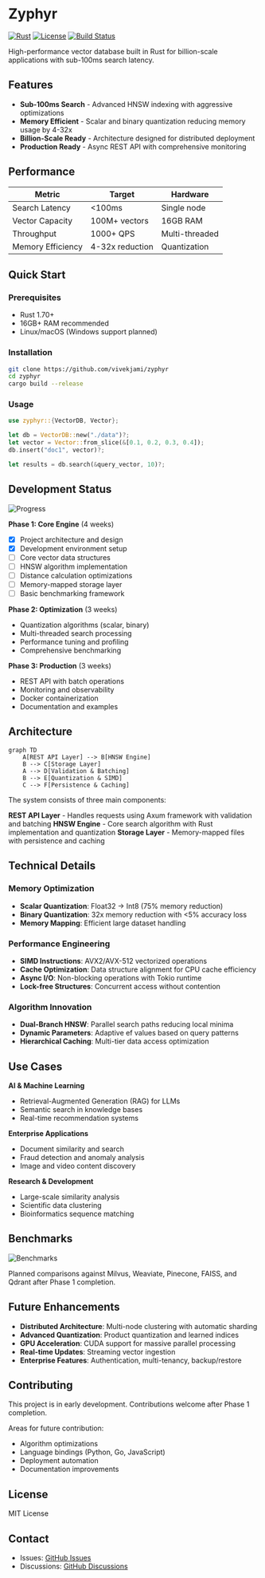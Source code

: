 # Zyphyr

[![Rust](https://img.shields.io/badge/rust-1.70+-000000.svg?style=flat&logo=rust)](https://www.rust-lang.org)
[![License](https://img.shields.io/badge/license-MIT-blue.svg?style=flat)](LICENSE)
[![Build Status](https://img.shields.io/badge/build-passing-brightgreen.svg?style=flat)](https://github.com/yourusername/zyphyr)

High-performance vector database built in Rust for billion-scale applications with sub-100ms search latency.

## Features

- **Sub-100ms Search** - Advanced HNSW indexing with aggressive optimizations
- **Memory Efficient** - Scalar and binary quantization reducing memory usage by 4-32x
- **Billion-Scale Ready** - Architecture designed for distributed deployment
- **Production Ready** - Async REST API with comprehensive monitoring

## Performance

| Metric | Target | Hardware |
|--------|--------|----------|
| Search Latency | <100ms | Single node |
| Vector Capacity | 100M+ vectors | 16GB RAM |
| Throughput | 1000+ QPS | Multi-threaded |
| Memory Efficiency | 4-32x reduction | Quantization |

## Quick Start

### Prerequisites
- Rust 1.70+
- 16GB+ RAM recommended
- Linux/macOS (Windows support planned)

### Installation
```bash
git clone https://github.com/vivekjami/zyphyr
cd zyphyr
cargo build --release
```

### Usage
```rust
use zyphyr::{VectorDB, Vector};

let db = VectorDB::new("./data")?;
let vector = Vector::from_slice(&[0.1, 0.2, 0.3, 0.4]);
db.insert("doc1", vector)?;

let results = db.search(&query_vector, 10)?;
```

## Development Status

![Progress](https://img.shields.io/badge/progress-Phase%201-orange.svg?style=flat)

**Phase 1: Core Engine** (4 weeks)
- [x] Project architecture and design
- [x] Development environment setup
- [ ] Core vector data structures
- [ ] HNSW algorithm implementation
- [ ] Distance calculation optimizations
- [ ] Memory-mapped storage layer
- [ ] Basic benchmarking framework

**Phase 2: Optimization** (3 weeks)
- Quantization algorithms (scalar, binary)
- Multi-threaded search processing
- Performance tuning and profiling
- Comprehensive benchmarking

**Phase 3: Production** (3 weeks)
- REST API with batch operations
- Monitoring and observability
- Docker containerization
- Documentation and examples

## Architecture

```mermaid
graph TD
    A[REST API Layer] --> B[HNSW Engine]
    B --> C[Storage Layer]
    A --> D[Validation & Batching]
    B --> E[Quantization & SIMD]
    C --> F[Persistence & Caching]
```

The system consists of three main components:

**REST API Layer** - Handles requests using Axum framework with validation and batching
**HNSW Engine** - Core search algorithm with Rust implementation and quantization
**Storage Layer** - Memory-mapped files with persistence and caching

## Technical Details

### Memory Optimization
- **Scalar Quantization**: Float32 → Int8 (75% memory reduction)
- **Binary Quantization**: 32x memory reduction with <5% accuracy loss
- **Memory Mapping**: Efficient large dataset handling

### Performance Engineering
- **SIMD Instructions**: AVX2/AVX-512 vectorized operations
- **Cache Optimization**: Data structure alignment for CPU cache efficiency
- **Async I/O**: Non-blocking operations with Tokio runtime
- **Lock-free Structures**: Concurrent access without contention

### Algorithm Innovation
- **Dual-Branch HNSW**: Parallel search paths reducing local minima
- **Dynamic Parameters**: Adaptive ef values based on query patterns
- **Hierarchical Caching**: Multi-tier data access optimization

## Use Cases

**AI & Machine Learning**
- Retrieval-Augmented Generation (RAG) for LLMs
- Semantic search in knowledge bases
- Real-time recommendation systems

**Enterprise Applications**
- Document similarity and search
- Fraud detection and anomaly analysis
- Image and video content discovery

**Research & Development**
- Large-scale similarity analysis
- Scientific data clustering
- Bioinformatics sequence matching

## Benchmarks

![Benchmarks](https://img.shields.io/badge/benchmarks-coming%20soon-lightgrey.svg?style=flat)

Planned comparisons against Milvus, Weaviate, Pinecone, FAISS, and Qdrant after Phase 1 completion.

## Future Enhancements

- **Distributed Architecture**: Multi-node clustering with automatic sharding
- **Advanced Quantization**: Product quantization and learned indices
- **GPU Acceleration**: CUDA support for massive parallel processing
- **Real-time Updates**: Streaming vector ingestion
- **Enterprise Features**: Authentication, multi-tenancy, backup/restore

## Contributing

This project is in early development. Contributions welcome after Phase 1 completion.

Areas for future contribution:
- Algorithm optimizations
- Language bindings (Python, Go, JavaScript)
- Deployment automation
- Documentation improvements

## License

MIT License

## Contact

- Issues: [GitHub Issues](https://github.com/vivekjami/zyphyr/issues)
- Discussions: [GitHub Discussions](https://github.com/vivekjami/zyphyr/discussions)
